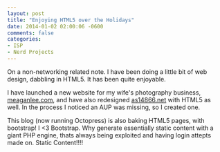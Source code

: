 ```yaml
---
layout: post
title: "Enjoying HTML5 over the Holidays"
date: 2014-01-02 02:00:06 -0600
comments: false
categories:
- ISP
- Nerd Projects
---
```

On a non-networking related note. I have been doing a little bit of web design, dabbling in HTML5. It has been quite enjoyable.

<!--more-->

I have launched a new website for my wife's photography business, [meaganlee.com](http://meaganlee.com), and have also redesigned [as14866.net](http://as14866.net) with HTML5 as well. In the process I noticed an AUP was missing, so I created one.

This blog (now running Octopress) is also baking HTML5 pages, with bootstrap! I <3 Bootstrap. Why generate essentially static content with a giant PHP engine, thats always being exploited and having login attepts made on. Static Content!!!!
